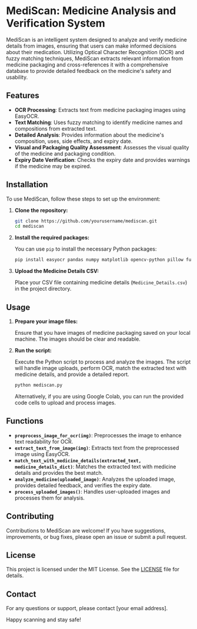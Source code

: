 # MediScan: Medicine Analysis and Verification System

MediScan is an intelligent system designed to analyze and verify medicine details from images, ensuring that users can make informed decisions about their medication. Utilizing Optical Character Recognition (OCR) and fuzzy matching techniques, MediScan extracts relevant information from medicine packaging and cross-references it with a comprehensive database to provide detailed feedback on the medicine's safety and usability.

## Features

- **OCR Processing**: Extracts text from medicine packaging images using EasyOCR.
- **Text Matching**: Uses fuzzy matching to identify medicine names and compositions from extracted text.
- **Detailed Analysis**: Provides information about the medicine's composition, uses, side effects, and expiry date.
- **Visual and Packaging Quality Assessment**: Assesses the visual quality of the medicine and packaging condition.
- **Expiry Date Verification**: Checks the expiry date and provides warnings if the medicine may be expired.

## Installation

To use MediScan, follow these steps to set up the environment:

1. **Clone the repository:**

    ```bash
    git clone https://github.com/yourusername/mediscan.git
    cd mediscan
    ```

2. **Install the required packages:**

    You can use `pip` to install the necessary Python packages:

    ```bash
    pip install easyocr pandas numpy matplotlib opencv-python pillow fuzzywuzzy
    ```

3. **Upload the Medicine Details CSV:**

    Place your CSV file containing medicine details (`Medicine_Details.csv`) in the project directory.

## Usage

1. **Prepare your image files:**

    Ensure that you have images of medicine packaging saved on your local machine. The images should be clear and readable.

2. **Run the script:**

    Execute the Python script to process and analyze the images. The script will handle image uploads, perform OCR, match the extracted text with medicine details, and provide a detailed report.

    ```python
    python mediscan.py
    ```

    Alternatively, if you are using Google Colab, you can run the provided code cells to upload and process images.

## Functions

- **`preprocess_image_for_ocr(img)`**: Preprocesses the image to enhance text readability for OCR.
- **`extract_text_from_image(img)`**: Extracts text from the preprocessed image using EasyOCR.
- **`match_text_with_medicine_details(extracted_text, medicine_details_dict)`**: Matches the extracted text with medicine details and provides the best match.
- **`analyze_medicine(uploaded_image)`**: Analyzes the uploaded image, provides detailed feedback, and verifies the expiry date.
- **`process_uploaded_images()`**: Handles user-uploaded images and processes them for analysis.

## Contributing

Contributions to MediScan are welcome! If you have suggestions, improvements, or bug fixes, please open an issue or submit a pull request.

## License

This project is licensed under the MIT License. See the [LICENSE](LICENSE) file for details.

## Contact

For any questions or support, please contact [your email address].

Happy scanning and stay safe!

